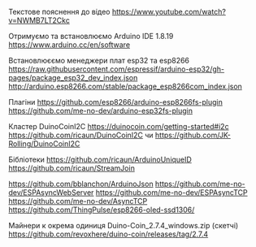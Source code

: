 Текстове пояснення до відео https://www.youtube.com/watch?v=NWMB7LT2Ckc

Отримуємо та встановлюємо Arduino IDE 1.8.19
https://www.arduino.cc/en/software

Встановлюєємо менеджери плат esp32 та esp8266
https://raw.githubusercontent.com/espressif/arduino-esp32/gh-pages/package_esp32_dev_index.json
http://arduino.esp8266.com/stable/package_esp8266com_index.json

Плагіни
https://github.com/esp8266/arduino-esp8266fs-plugin
https://github.com/me-no-dev/arduino-esp32fs-plugin


Кластер  DuinoCoinI2C 
https://duinocoin.com/getting-started#i2c
https://github.com/ricaun/DuinoCoinI2C
чи
https://github.com/JK-Rolling/DuinoCoinI2C

Бібліотеки 
https://github.com/ricaun/ArduinoUniqueID
https://github.com/ricaun/StreamJoin

https://github.com/bblanchon/ArduinoJson
https://github.com/me-no-dev/ESPAsyncWebServer
https://github.com/me-no-dev/ESPAsyncTCP
https://github.com/me-no-dev/AsyncTCP
https://github.com/ThingPulse/esp8266-oled-ssd1306/





Майнери к окрема одиниця
Duino-Coin_2.7.4_windows.zip (скетчі)
https://github.com/revoxhere/duino-coin/releases/tag/2.7.4
